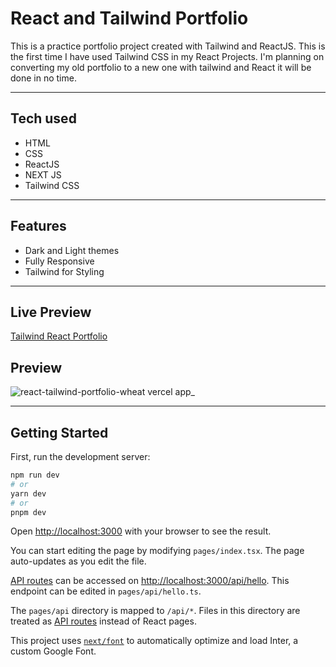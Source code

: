 # React and Tailwind Portfolio

This is a practice portfolio project created with Tailwind and ReactJS. This is the first time I have used Tailwind CSS in my React Projects. I'm planning on converting my old portfolio to a new one with tailwind and React it will be done in no time.

<hr>

## Tech used

- HTML
- CSS
- ReactJS
- NEXT JS
- Tailwind CSS

<hr>

## Features

- Dark and Light themes
- Fully Responsive
- Tailwind for Styling

<hr>

## Live Preview

[Tailwind React Portfolio](https://react-tailwind-portfolio-wheat.vercel.app/)

## Preview

![react-tailwind-portfolio-wheat vercel app_](https://user-images.githubusercontent.com/95171638/219949296-4744568a-3048-43a5-ada0-b84baff073bf.png)

<hr>

## Getting Started

First, run the development server:

```bash
npm run dev
# or
yarn dev
# or
pnpm dev
```

Open [http://localhost:3000](http://localhost:3000) with your browser to see the result.

You can start editing the page by modifying `pages/index.tsx`. The page auto-updates as you edit the file.

[API routes](https://nextjs.org/docs/api-routes/introduction) can be accessed on [http://localhost:3000/api/hello](http://localhost:3000/api/hello). This endpoint can be edited in `pages/api/hello.ts`.

The `pages/api` directory is mapped to `/api/*`. Files in this directory are treated as [API routes](https://nextjs.org/docs/api-routes/introduction) instead of React pages.

This project uses [`next/font`](https://nextjs.org/docs/basic-features/font-optimization) to automatically optimize and load Inter, a custom Google Font.
